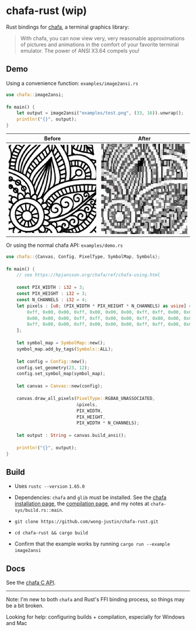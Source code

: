 # chafa-rust (wip)

Rust bindings for [chafa](https://github.com/hpjansson/chafa), a terminal graphics library:

> With chafa, you can now view very, very reasonable approximations of pictures and animations in the comfort of your favorite terminal emulator. The power of ANSI X3.64 compels you!

## Demo

Using a convenience function: `examples/image2ansi.rs`

```rust
use chafa::image2ansi;

fn main() {
    let output = image2ansi("examples/test.png", (33, 16)).unwrap();
    println!("{}", output);
}
```

| Before                                       | After                                                               |
|----------------------------------------------|---------------------------------------------------------------------|
| ![original flowery image](examples/test.png) | ![flowery image displayed in terminal](examples/output_capture.png) |

Or using the normal chafa API: `examples/demo.rs`

```rust
use chafa::{Canvas, Config, PixelType, SymbolMap, Symbols};

fn main() {
    // see https://hpjansson.org/chafa/ref/chafa-using.html
 
    const PIX_WIDTH : i32 = 3;
    const PIX_HEIGHT : i32 = 3;
    const N_CHANNELS : i32 = 4;
    let pixels : [u8; (PIX_WIDTH * PIX_HEIGHT * N_CHANNELS) as usize] = [
        0xff, 0x00, 0x00, 0xff, 0x00, 0x00, 0x00, 0xff, 0xff, 0x00, 0x00, 0xff,
        0x00, 0x00, 0x00, 0xff, 0xff, 0x00, 0x00, 0xff, 0x00, 0x00, 0x00, 0xff,
        0xff, 0x00, 0x00, 0xff, 0x00, 0x00, 0x00, 0xff, 0xff, 0x00, 0x00, 0xff
    ];

    let symbol_map = SymbolMap::new();
    symbol_map.add_by_tags(Symbols::ALL);

    let config = Config::new();
    config.set_geometry(23, 12);
    config.set_symbol_map(symbol_map);

    let canvas = Canvas::new(config);

    canvas.draw_all_pixels(PixelType::RGBA8_UNASSOCIATED,
                           &pixels,
                           PIX_WIDTH,
                           PIX_HEIGHT,
                           PIX_WIDTH * N_CHANNELS);

    let output : String = canvas.build_ansi();

    println!("{}", output);
}
```

## Build

- Uses `rustc --version` `1.65.0`

- Dependencies: `chafa` and `glib` must be installed. See the [chafa installation page](https://hpjansson.org/chafa/download/), the [compilation page](https://hpjansson.org/chafa/ref/chafa-building.html), and my notes at `chafa-sys/build.rs::main`.

- `git clone https://github.com/wong-justin/chafa-rust.git`

- `cd chafa-rust && cargo build`

- Confirm that the example works by running `cargo run --example image2ansi`

## Docs

See the [chafa C API](https://hpjansson.org/chafa/ref/index.html).

---

Note: I'm new to both `chafa` and Rust's FFI binding process, so things may be a bit broken.

Looking for help: configuring builds + compilation, especially for Windows and Mac
